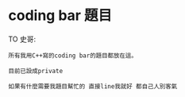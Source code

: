 # coding bar 題目  


TO 史哥:  

    所有我用C++寫的coding bar的題目都放在這。  
    
    目前已設成private  
    
    如果有什麼需要我題目幫忙的 直接line我就好 都自己人別客氣  
    
